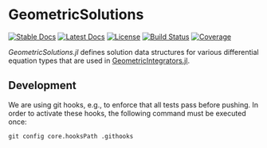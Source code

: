 # GeometricSolutions

[![Stable Docs](https://img.shields.io/badge/docs-stable-blue.svg)](https://JuliaGNI.github.io/GeometricSolutions.jl/stable)
[![Latest Docs](https://img.shields.io/badge/docs-latest-blue.svg)](https://JuliaGNI.github.io/GeometricSolutions.jl/latest)
[![License](https://img.shields.io/badge/license-MIT-blue.svg)](LICENSE)
[![Build Status](https://github.com/JuliaGNI/GeometricSolutions.jl/actions/workflows/CI.yml/badge.svg?branch=main)](https://github.com/JuliaGNI/GeometricSolutions.jl/actions/workflows/CI.yml?query=branch%3Amain)
[![Coverage](https://codecov.io/gh/JuliaGNI/GeometricSolutions.jl/branch/main/graph/badge.svg)](https://codecov.io/gh/JuliaGNI/GeometricSolutions.jl)

*GeometricSolutions.jl* defines solution data structures for various differential equation types that are used in [GeometricIntegrators.jl](https://github.com/JuliaGNI/GeometricIntegrators.jl).


## Development

We are using git hooks, e.g., to enforce that all tests pass before pushing.
In order to activate these hooks, the following command must be executed once:
```
git config core.hooksPath .githooks
```

